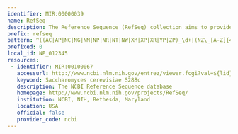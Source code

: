 ```yaml
---
identifier: MIR:00000039
name: RefSeq
description: The Reference Sequence (RefSeq) collection aims to provide a comprehensive, integrated, non-redundant set of sequences, including genomic DNA, transcript (RNA), and protein products.
prefix: refseq
pattern: ^((AC|AP|NC|NG|NM|NP|NR|NT|NW|XM|XP|XR|YP|ZP)_\d+|(NZ\_[A-Z]{4}\d+))(\.\d+)?$
prefixed: 0
local_id: NP_012345
resources:
 - identifier: MIR:00100067
   accessurl: http://www.ncbi.nlm.nih.gov/entrez/viewer.fcgi?val=${lid}
   keyword: Saccharomyces cerevisiae S288c
   description: The NCBI Reference Sequence database
   homepage: http://www.ncbi.nlm.nih.gov/projects/RefSeq/
   institution: NCBI, NIH, Bethesda, Maryland
   location: USA
   official: false
   provider_code: ncbi
---
```

